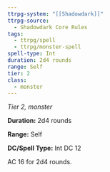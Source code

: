 ```yaml
---
ttrpg-system: "[[Shadowdark]]"
ttrpg-source:
  - Shadowdark Core Rules
tags:
  - ttrpg/spell
  - ttrpg/monster-spell
spell-type: Int
duration: 2d4 rounds
range: Self
tier: 2
class:
  - monster
---
```

*Tier 2, monster*

**Duration:** 2d4 rounds

**Range:** Self

**DC/Spell Type:** Int DC 12

AC 16 for 2d4 rounds.
